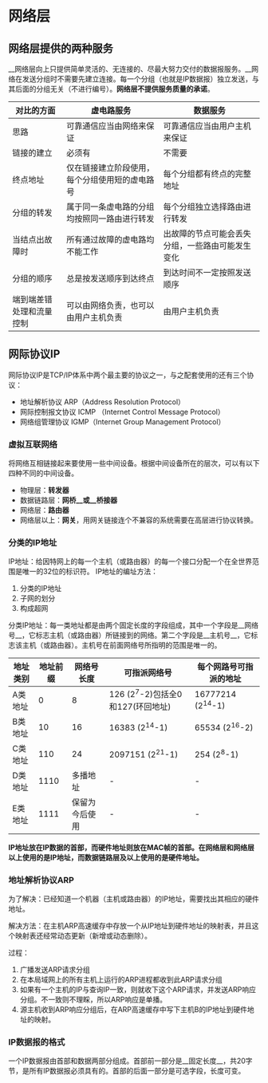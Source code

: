 # 网络层 #
## 网络层提供的两种服务 ##
__网络层向上只提供简单灵活的、无连接的、尽最大努力交付的数据报服务。__网络在发送分组时不需要先建立连接。每一个分组（也就是IP数据报）独立发送，与其后面的分组无关（不进行编号）。__网络层不提供服务质量的承诺__。

|对比的方面 | 虚电路服务 | 数据服务 |
|--------- | ---- | ---- |
|思路 | 可靠通信应当由网络来保证 | 可靠通信应当由用户主机来保证 |
|链接的建立|必须有|不需要
|终点地址|仅在链接建立阶段使用，每个分组使用短的虚电路号|每个分组都有终点的完整地址|
|分组的转发|属于同一条虚电路的分组均按照同一路由进行转发|每个分组独立选择路由进行转发|
|当结点出故障时|所有通过故障的虚电路均不能工作|出故障的节点可能会丢失分组，一些路由可能发生变化|
|分组的顺序|总是按发送顺序到达终点|到达时间不一定按照发送顺序|
|端到端差错处理和流量控制|可以由网络负责，也可以由用户主机负责|由用户主机负责|

## 网际协议IP ##
网际协议IP是TCP/IP体系中两个最主要的协议之一，与之配套使用的还有三个协议：
* 地址解析协议 ARP（Address Resolution Protocol）
* 网际控制报文协议 ICMP （Internet Control Message Protocol）
* 网络组管理协议 IGMP（Internet Group Management Protocol）

### 虚拟互联网络 ###
将网络互相链接起来要使用一些中间设备。根据中间设备所在的层次，可以有以下四种不同的中间设备。
* 物理层：__转发器__
* 数据链路层：__网桥__或__桥接器__
* 网络层：__路由器__
* 网络层以上：__网关__，用网关链接连个不兼容的系统需要在高层进行协议转换。

### 分类的IP地址 ###
IP地址：给因特网上的每一个主机（或路由器）的每一个接口分配一个在全世界范围是唯一的32位的标识符。
IP地址的编址方法：
1. 分类的IP地址
2. 子网的划分
3. 构成超网

分类IP地址：每一类地址都是由两个固定长度的字段组成，其中一个字段是__网络号__，它标志主机（或路由器）所链接到的网络。第二个字段是__主机号__，它标志该主机（或路由器）。主机号在前面网络号所指明的范围是唯一的。

|地址类别|地址前缀|网络号长度|可指派网络号|每个网路号可指派的地址|
|---|---|---|---|---|
|A类地址|0|8|126 (2<sup>7</sup>-2)包括全0和127(环回地址)|16777214 (2<sup>14</sup>-1)|
|B类地址|10|16|16383 (2<sup>14</sup>-1)|65534 (2<sup>16</sup>-2)|
|C类地址|110|24| 2097151 (2<sup>21</sup>-1) | 254 (2<sup>8</sup>-1) |
|D类地址|1110|多播地址| - | - |
|E类地址|1111|保留为今后使用| - | - |

__IP地址放在IP数据的首部，而硬件地址则放在MAC帧的首部。在网络层和网络层以上使用的是IP地址，而数据链路层及以上使用的是硬件地址。__

### 地址解析协议ARP ###
为了解决：已经知道一个机器（主机或路由器）的IP地址，需要找出其相应的硬件地址。

解决方法：在主机ARP高速缓存中存放一个从IP地址到硬件地址的映射表，并且这个映射表还经常动态更新（新增或动态删除）。

过程：
1. 广播发送ARP请求分组
2. 在本局域网上的所有主机上运行的ARP进程都收到此ARP请求分组
3. 如果有一个主机的IP与查询IP一致，则就收下这个ARP请求，并发送ARP响应分组。不一致则不理睬，所以ARP响应是单播。
4. 源主机收到ARP响应分组后，在ARP高速缓存中写下主机B的IP地址到硬件地址的映射。

### IP数据报的格式 ###
一个IP数据报由首部和数据两部分组成。首部前一部分是__固定长度__，共20字节，是所有IP数据报必须具有的。首部的后面一部分是可选字段，长度可变。
